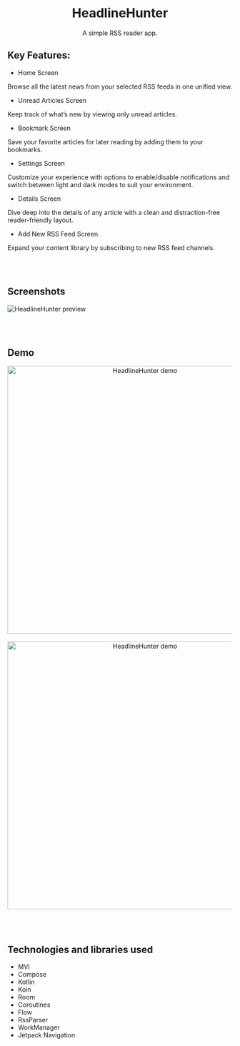 <h1 align="center">HeadlineHunter</h1>

<p align="center">A simple RSS reader app.</p>


## Key Features:
- Home Screen
<p>Browse all the latest news from your selected RSS feeds in one unified view.</p>

- Unread Articles Screen
<p>Keep track of what’s new by viewing only unread articles.</p>

- Bookmark Screen
<p>Save your favorite articles for later reading by adding them to your bookmarks.</p>

- Settings Screen
<p>Customize your experience with options to enable/disable notifications and switch between light and dark modes to suit your environment.</p>

- Details Screen
<p>Dive deep into the details of any article with a clean and distraction-free reader-friendly layout.</p>

- Add New RSS Feed Screen
<p>Expand your content library by subscribing to new RSS feed channels.</p>

<br><br/>
## Screenshots
<img src="preview.png" alt="HeadlineHunter preview" />

<br><br/>
## Demo
<p align="center">
<img height="600" src="demo1.gif" alt="HeadlineHunter demo" />
  <br><br/>
<img height="600" src="demo2.gif" alt="HeadlineHunter demo" />
</p>


<br><br/>
## Technologies and libraries used
- MVI
- Compose
- Kotlin
- Koin
- Room
- Coroutines
- Flow
- RssParser
- WorkManager
- Jetpack Navigation
